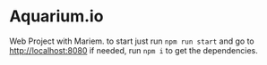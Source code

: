 # Aquarium.io

Web Project with Mariem.
to start just run `npm run start` and go to [http://localhost:8080](http://localhost:8080)
if needed, run `npm i` to get the dependencies.

